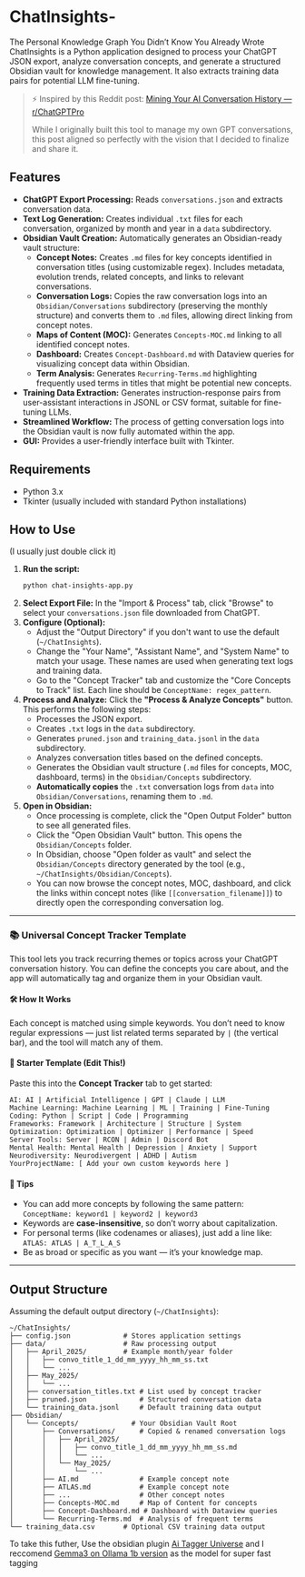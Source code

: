 # ChatInsights-
The Personal Knowledge Graph You Didn’t Know You Already Wrote
ChatInsights is a Python application designed to process your ChatGPT JSON export, analyze conversation concepts, and generate a structured Obsidian vault for knowledge management. It also extracts training data pairs for potential LLM fine-tuning.
> ⚡️ Inspired by this Reddit post: [Mining Your AI Conversation History — r/ChatGPTPro](https://www.reddit.com/r/ChatGPTPro/comments/1c8nlzz/mining_your_ai_conversation_history_the_complete/)
>
> While I originally built this tool to manage my own GPT conversations, this post aligned so perfectly with the vision that I decided to finalize and share it.

## Features

*   **ChatGPT Export Processing:** Reads `conversations.json` and extracts conversation data.
*   **Text Log Generation:** Creates individual `.txt` files for each conversation, organized by month and year in a `data` subdirectory.
*   **Obsidian Vault Creation:** Automatically generates an Obsidian-ready vault structure:
    *   **Concept Notes:** Creates `.md` files for key concepts identified in conversation titles (using customizable regex). Includes metadata, evolution trends, related concepts, and links to relevant conversations.
    *   **Conversation Logs:** Copies the raw conversation logs into an `Obsidian/Conversations` subdirectory (preserving the monthly structure) and converts them to `.md` files, allowing direct linking from concept notes.
    *   **Maps of Content (MOC):** Generates `Concepts-MOC.md` linking to all identified concept notes.
    *   **Dashboard:** Creates `Concept-Dashboard.md` with Dataview queries for visualizing concept data within Obsidian.
    *   **Term Analysis:** Generates `Recurring-Terms.md` highlighting frequently used terms in titles that might be potential new concepts.
*   **Training Data Extraction:** Generates instruction-response pairs from user-assistant interactions in JSONL or CSV format, suitable for fine-tuning LLMs.
*   **Streamlined Workflow:** The process of getting conversation logs into the Obsidian vault is now fully automated within the app.
*   **GUI:** Provides a user-friendly interface built with Tkinter.

## Requirements

*   Python 3.x
*   Tkinter (usually included with standard Python installations)

## How to Use
(I usually just double click it)

1.  **Run the script:**
    ```bash
    python chat-insights-app.py
    ```
2.  **Select Export File:** In the "Import & Process" tab, click "Browse" to select your `conversations.json` file downloaded from ChatGPT.
3.  **Configure (Optional):**
    *   Adjust the "Output Directory" if you don't want to use the default (`~/ChatInsights`).
    *   Change the "Your Name", "Assistant Name", and "System Name" to match your usage. These names are used when generating text logs and training data.
    *   Go to the "Concept Tracker" tab and customize the "Core Concepts to Track" list. Each line should be `ConceptName: regex_pattern`.
4.  **Process and Analyze:** Click the **"Process & Analyze Concepts"** button. This performs the following steps:
    *   Processes the JSON export.
    *   Creates `.txt` logs in the `data` subdirectory.
    *   Generates `pruned.json` and `training_data.jsonl` in the `data` subdirectory.
    *   Analyzes conversation titles based on the defined concepts.
    *   Generates the Obsidian vault structure (`.md` files for concepts, MOC, dashboard, terms) in the `Obsidian/Concepts` subdirectory.
    *   **Automatically copies** the `.txt` conversation logs from `data` into `Obsidian/Conversations`, renaming them to `.md`.
5.  **Open in Obsidian:**
    *   Once processing is complete, click the "Open Output Folder" button to see all generated files.
    *   Click the "Open Obsidian Vault" button. This opens the `Obsidian/Concepts` folder.
    *   In Obsidian, choose "Open folder as vault" and select the `Obsidian/Concepts` directory generated by the tool (e.g., `~/ChatInsights/Obsidian/Concepts`).
    *   You can now browse the concept notes, MOC, dashboard, and click the links within concept notes (like `[[conversation_filename]]`) to directly open the corresponding conversation log.

---

### 📚 Universal Concept Tracker Template

This tool lets you track recurring themes or topics across your ChatGPT conversation history. You can define the concepts you care about, and the app will automatically tag and organize them in your Obsidian vault.

#### 🛠 How It Works
Each concept is matched using simple keywords. You don’t need to know regular expressions — just list related terms separated by `|` (the vertical bar), and the tool will match any of them.

#### 📌 Starter Template (Edit This!)

Paste this into the **Concept Tracker** tab to get started:

```
AI: AI | Artificial Intelligence | GPT | Claude | LLM  
Machine Learning: Machine Learning | ML | Training | Fine-Tuning  
Coding: Python | Script | Code | Programming  
Frameworks: Framework | Architecture | Structure | System  
Optimization: Optimization | Optimizer | Performance | Speed  
Server Tools: Server | RCON | Admin | Discord Bot  
Mental Health: Mental Health | Depression | Anxiety | Support  
Neurodiversity: Neurodivergent | ADHD | Autism  
YourProjectName: [ Add your own custom keywords here ]  
```

#### 🧠 Tips
- You can add more concepts by following the same pattern:  
  `ConceptName: keyword1 | keyword2 | keyword3`
- Keywords are **case-insensitive**, so don’t worry about capitalization.
- For personal terms (like codenames or aliases), just add a line like:  
  `ATLAS: ATLAS | A_T_L_A_S`  
- Be as broad or specific as you want — it’s your knowledge map.

---

## Output Structure

Assuming the default output directory (`~/ChatInsights`):

```
~/ChatInsights/
├── config.json             # Stores application settings
├── data/                   # Raw processing output
│   ├── April_2025/         # Example month/year folder
│   │   ├── convo_title_1_dd_mm_yyyy_hh_mm_ss.txt
│   │   └── ...
│   ├── May_2025/
│   │   └── ...
│   ├── conversation_titles.txt # List used by concept tracker
│   ├── pruned.json             # Structured conversation data
│   └── training_data.jsonl     # Default training data output
├── Obsidian/
│   └── Concepts/             # Your Obsidian Vault Root
│       ├── Conversations/      # Copied & renamed conversation logs
│       │   ├── April_2025/
│       │   │   ├── convo_title_1_dd_mm_yyyy_hh_mm_ss.md
│       │   │   └── ...
│       │   └── May_2025/
│       │       └── ...
│       ├── AI.md               # Example concept note
│       ├── ATLAS.md            # Example concept note
│       ├── ...                 # Other concept notes
│       ├── Concepts-MOC.md     # Map of Content for concepts
│       ├── Concept-Dashboard.md # Dashboard with Dataview queries
│       └── Recurring-Terms.md  # Analysis of frequent terms
└── training_data.csv       # Optional CSV training data output
```

To take this futher, Use the obsidian plugin [Ai Tagger Universe](https://github.com/niehu2018/obsidian-ai-tagger-universe) and I reccomend [Gemma3 on Ollama 1b version](https://ollama.com/library/gemma3) as the model for super fast tagging 
